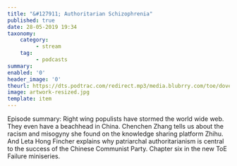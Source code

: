 ```yaml
---
title: "&#127911; Authoritarian Schizophrenia"
published: true
date: 28-05-2019 19:34
taxonomy:
    category:
         - stream
    tag:
         - podcasts
summary:
enabled: '0'
header_image: '0'
theurl: https://dts.podtrac.com/redirect.mp3/media.blubrry.com/toe/dovetail.prxu.org/toe/8c3e4c6c-fec2-4706-a759-e9caa60239b8/Episode_131_failurechina2.mp3
image: artwork-resized.jpg
template: item
---
```

 
Episode summary: Right wing populists have stormed the world wide web. They even have a beachhead in China. Chenchen Zhang tells us about the racism and misogyny she found on the knowledge sharing platform Zhihu. And Leta Hong Fincher explains why patriarchal authoritarianism is central to the success of the Chinese Communist Party. Chapter six in the new ToE Failure miniseries.
